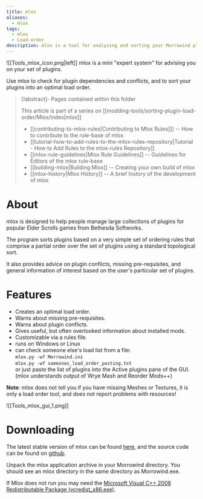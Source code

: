 ```yaml
---
title: mlox
aliases:
  - mlox
tags:
  - mlox
  - Load-order
description: mlox is a tool for analyzing and sorting your Morrowind plugin load order.
---
```

![[Tools_mlox_icon.png|left]] mlox is a mini "expert system" for advising you on your set of plugins.

Use mlox to check for plugin dependencies and conflicts, and to sort your plugins into an optimal load order.

>[!abstract]- Pages contained within this folder 
>
>This article is part of a series on [[modding-tools/sorting-plugin-load-order/Mlox/index|mlox]]
> 
>* [[contributing-to-mlox-rules|Contributing to Mlox Rules]]] -- How to contribute to the rule-base of mlox 
>* [[tutorial-how-to-add-rules-to-the-mlox-rules-repository|Tutorial - How to Add Rules to the mlox-rules Repository]]
>* [[mlox-rule-guidelines|Mlox Rule Guidelines]] -- Guidelines for Editors of the mlox rule-base
>* [[building-mlox|Building Mlox]] -- Creating your own build of mlox
>* [[mlox-history|Mlox History]] -- A brief history of the development of mlox 

# About
mlox is designed to help people manage large collections of plugins for popular Elder Scrolls games from Bethesda Softworks.

The program sorts plugins based on a very simple set of ordering rules that comprise a partial order over the set of plugins using a standard topological sort.

It also provides advice on plugin conflicts, missing pre-requisites, and general information of interest based on the user's particular set of plugins.

# Features
* Creates an optimal load order.
* Warns about missing pre-requisites.
* Warns about plugin conflicts.
* Gives useful, but often overlooked information about installed mods.
* Customizable via a rules file.
* runs on Windows or Linux
* can check someone else's load list from a file:  
        `mlox.py -wf Morrowind.ini`  
        `mlox.py -wf someones_load_order_posting.txt`  
    or just paste the list of plugins into the Active plugins pane of the GUI. (mlox understands output of Wrye Mash and Reorder Mods++)

**Note**: mlox does not tell you if you have missing Meshes or Textures, it is only a load order tool, and does not report problems with resources!

![[Tools_mlox_gui_1.png]]

# Downloading
The latest stable version of mlox can be found [here](https://github.com/rfuzzo/mlox/releases), and the source code can be found on [github](https://github.com/rfuzzo/mlox).

Unpack the mlox application archive in your Morrowind directory. You should see an mlox directory in the same directory as Morrowind.exe.

If Mlox does not run you may need the [Microsoft Visual C++ 2008 Redistributable Package (vcredist_x86.exe)](http://www.microsoft.com/downloads/details.aspx?FamilyID=9b2da534-3e03-4391-8a4d-074b9f2bc1bf&displaylang=en).
